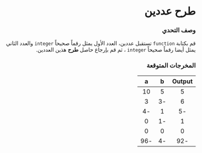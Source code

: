 <div dir = "rtl">

# طرح عددين

### وصف التحدي

قم بكتابة `function` تستقبل عددين، العدد الأول يمثل رقماً صحيحاً `integer` والعدد الثاني يمثل أيضا رقماً صحيحاً `integer` ، ثم قم بإرجاع حاصل **طرح** هذين العددين.

### المخرجات المتوقعة

| Output |  b   |  a   |
| :----: | :--: | :--: |
|   5    |  5   |  10  |
|   6    |  -3  |  3   |
|   -5   |  1   |  -4  |
|   1    |  -1  |  0   |
|   0    |  0   |  0   |
|  -92   |  -4  | -96  |

</div>
